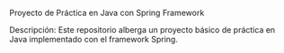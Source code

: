 
Proyecto de Práctica en Java con Spring Framework

Descripción:
Este repositorio alberga un proyecto básico de práctica en Java implementado con el framework Spring. 
